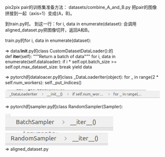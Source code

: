 pix2pix pair的训练集准备方法：
datasets/combine_A_and_B.py 把pair的图像拼接到一起（axis=1）变成{A，B}。

到train.py时。
到这一行：for i, data in enumerate(dataset): 会调用aligned_dataset.py把图像切开，返回A和B。

train.py的for i, data in enumerate(dataset):

=>
data/__init__.py的class CustomDatasetDataLoader():的    
def __iter__(self):
        """Return a batch of data"""
        for i, data in enumerate(self.dataloader):
            if i * self.opt.batch_size >= self.opt.max_dataset_size:
                break
            yield data

=>
pytorch的dataloacer.py的class _DataLoaderIter(object):
          for _ in range(2 * self.num_workers):
                self._put_indices()
<div><img src="figs/QQ截图20190321195757.png" height="" /></div>

=>
pytorch的sampler.py的class RandomSampler(Sampler):
<div><img src="figs/QQ截图20190321201022.png" height="" /></div>

<div><img src="figs/QQ截图20190321201043.png" height="" /></div>
=>
aligned_dataset.py
